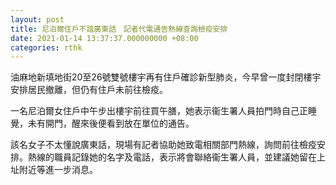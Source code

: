 ```yaml
---
layout: post
title: 尼泊爾住戶不諳廣東話　記者代電通告熱線查詢檢疫安排
date: 2021-01-14 13:37:37.000000000 +08:00
categories: rthk
---
```


油麻地新填地街20至26號雙號樓宇再有住戶確診新型肺炎，今早曾一度封閉樓宇安排居民撤離，但仍有住戶未前往檢疫。

一名尼泊爾女住戶中午步出樓宇前往買午膳，她表示衞生署人員拍門時自己正睡覺，未有開門，醒來後便看到放在單位的通告。

該名女子不太懂說廣東話，現場有記者協助她致電相關部門熱線，詢問前往檢疫安排。熱線的職員記錄她的名字及電話，表示將會聯絡衞生署人員，並建議她留在上址附近等進一步消息。
